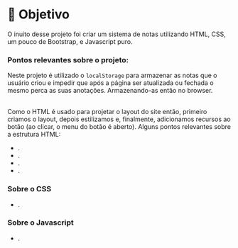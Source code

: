 #  🧵 Objetivo
<p>O inuito desse projeto foi criar um sistema de notas utilizando HTML, CSS, um pouco de Bootstrap, e Javascript puro.</p>
<h3><b>Pontos relevantes sobre o projeto:</b></h3>
Neste projeto é utilizado o <code>localStorage</code> para armazenar as notas que o usuário criou e impedir que após a página ser atualizada ou fechada o mesmo perca as suas anotações. Armazenando-as então no browser.<br></br>

Como o HTML é usado para projetar o layout do site então, primeiro criamos o layout, depois estilizamos e, finalmente, adicionamos recursos ao botão (ao clicar, o menu do botão é aberto). Alguns pontos relevantes sobre a estrutura HTML:

<ul>
<li>.</li>
<li>.</li>
<li>.</li>
<li>.</li>
</ul>

<h3>Sobre o CSS</h3>

<ul>
<li>.</li>
</ul>

<h3>Sobre o Javascript</h3>
<ul>
<li>.</li>
</ul>






















